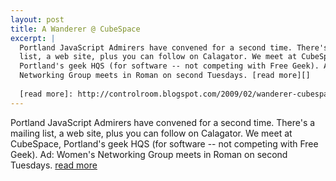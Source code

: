 ```yaml
---
layout: post
title: A Wanderer @ CubeSpace
excerpt: |
  Portland JavaScript Admirers have convened for a second time. There's a mailing
  list, a web site, plus you can follow on Calagator. We meet at CubeSpace,
  Portland's geek HQS (for software -- not competing with Free Geek). Ad: Women's
  Networking Group meets in Roman on second Tuesdays. [read more][]
  
  [read more]: http://controlroom.blogspot.com/2009/02/wanderer-cubespace.html
---
```


Portland JavaScript Admirers have convened for a second time. There's a mailing
list, a web site, plus you can follow on Calagator. We meet at CubeSpace,
Portland's geek HQS (for software -- not competing with Free Geek). Ad: Women's
Networking Group meets in Roman on second Tuesdays. [read more][]

[read more]: http://controlroom.blogspot.com/2009/02/wanderer-cubespace.html
